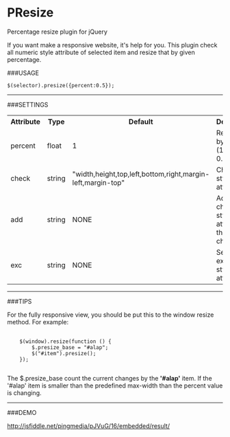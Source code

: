 PResize
=======
Percentage resize plugin for jQuery

If you want make a responsive website, it's help for you. This plugin check all numeric style attribute of selected item and resize that by given percentage.

###USAGE
<pre><code>$(selector).presize({percent:0.5});</code></pre>

---------------------------------------

###SETTINGS
<table>
  <tr>
    <th>Attribute</th>
    <th>Type</th>
    <th>Default</th>
    <th>Description</th>
  </tr>
  <tr>
    <td>percent</td>
    <td>float</td>
    <td>1</td>
    <td>Resize rate by percent. (1 = 100%, 0.5 = 50%)</td>
  </tr>
  <tr>
    <td>check</td>
    <td>string</td>
    <td>"width,height,top,left,bottom,right,margin-left,margin-top"</td>
    <td>Checked style attributes</td>
  </tr>
  <tr>
    <td>add</td>
    <td>string</td>
    <td>NONE</td>
    <td>Add checked style attribute to the default checks</td>
  </tr>
  <tr>
    <td>exc</td>
    <td>string</td>
    <td>NONE</td>
    <td>Set the excepted style attributes</td>
  </tr>
</table>

---------------------------------------

###TIPS

For the fully responsive view, you should be put this to the window resize method. For example: 

<pre>
  <code>
    $(window).resize(function () {
        $.presize_base = "#alap";
        $("#item").presize();
    });
  </code>
</pre>

The $.presize_base count the current changes by the **'#alap'** item. If the '#alap' item is smaller than the predefined max-width than the percent value is changing.

---------------------------------------

###DEMO

http://jsfiddle.net/pingmedia/pJVuG/16/embedded/result/
